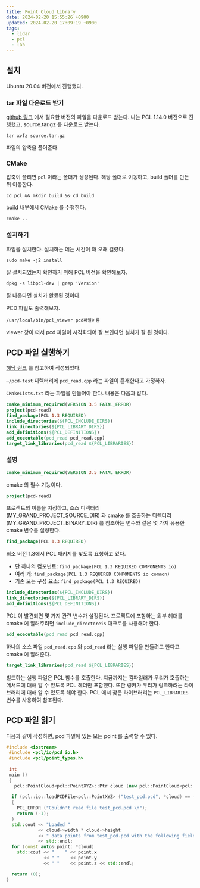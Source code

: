 ```yaml
---
title: Point Cloud Library
date: 2024-02-20 15:55:26 +0900
updated: 2024-02-20 17:09:19 +0900
tags:
  - lidar
  - pcl
  - lab
---
```


## 설치

Ubuntu 20.04 버전에서 진행했다.

### tar 파일 다운로드 받기

[github 링크](https://github.com/PointCloudLibrary/pcl/releases) 에서 필요한 버전의 파일을 다운로드 받는다. 나는 PCL 1.14.0 버전으로 진행했고, source.tar.gz 를 다운로드 받는다. 

```shell
tar xvfz source.tar.gz
```

파일의 압축을 풀어준다. 

### CMake

압축이 풀리면 `pcl` 이라는 폴더가 생성된다. 
해당 폴더로 이동하고, build 폴더를 만든 뒤 이동한다. 

```shell
cd pcl && mkdir build && cd build
```

build 내부에서 CMake 를 수행한다.  

```shell
cmake ..
```

### 설치하기

파일을 설치한다. 설치하는 데는 시간이 꽤 오래 걸렸다. 

```shell
sudo make -j2 install
```

잘 설치되었는지 확인하기 위해 PCL 버전을 확인해보자.  

```shell
dpkg -s libpcl-dev | grep 'Version'
```

잘 나온다면 설치가 완료된 것이다. 

PCD 파일도 출력해보자.  

```shell
/usr/local/bin/pcl_viewer pcd파일이름
```

viewer 창이 떠서 pcd 파일이 시각화되어 잘 보인다면 설치가 잘 된 것이다. 

## PCD 파일 실행하기

[해당 링크](https://pcl.readthedocs.io/projects/tutorials/en/latest/using_pcl_pcl_config.html#using-pcl-pcl-config) 를 참고하여 작성되었다. 

`~/pcd-test` 디렉터리에 `pcd_read.cpp` 라는 파일이 존재한다고 가정하자.  

`CMakeLists.txt` 라는 파일을 만들어야 한다. 내용은 다음과 같다.  

```cmake
cmake_minimum_required(VERSION 3.5 FATAL_ERROR)
project(pcd-read)
find_package(PCL 1.3 REQUIRED)
include_directories(${PCL_INCLUDE_DIRS})
link_directories(${PCL_LIBRARY_DIRS})
add_definitions(${PCL_DEFINITIONS})
add_executable(pcd_read pcd_read.cpp)
target_link_libraries(pcd_read ${PCL_LIBRARIES})
```

### 설명

```cmake
cmake_minimum_required(VERSION 3.5 FATAL_ERROR)
```

cmake 의 필수 기능이다.

```cmake
project(pcd-read)
```

프로젝트의 이름을 지정하고, 소스 디렉터리 (MY_GRAND_PROJECT_SOURCE_DIR) 과 cmake 를 호출하는 디렉터리 (MY_GRAND_PROJECT_BINARY_DIR) 를 참조하는 변수와 같은 몇 가지 유용한 cmake 변수를 설정한다. 

```cmake
find_package(PCL 1.3 REQUIRED)
```

최소 버전 1.3에서 PCL 패키지를 찾도록 요청하고 있다. 

- 단 하나의 컴포넌트: `find_package(PCL 1.3 REQUIRED COMPONENTS io)`
- 여러 개: `find_package(PCL 1.3 REQUIRED COMPONENTS io common)`
- 기존 모든 구성 요소: `find_package(PCL 1.3 REQUIRED)`

```cmake
include_directories(${PCL_INCLUDE_DIRS})
link_directories(${PCL_LIBRARY_DIRS})
add_definitions(${PCL_DEFINITIONS})
```

PCL 이 발견되면 몇 가지 관련 변수가 설정된다. 프로젝트에 포함하는 외부 헤더를 cmake 에 알려주려면 `include_directoreis` 매크로를 사용해야 한다. 

```cmake
add_executable(pcd_read pcd_read.cpp)
```

하나의 소스 파일 `pcd_read.cpp` 와 `pcd_read` 라는 실행 파일을 만들려고 한다고 cmake 에 알려준다. 

```cmake
target_link_libraries(pcd_read ${PCL_LIBRARIES})
```

빌드하는 실행 파일은 PCL 함수를 호출한다. 지금까지는 컴파일러가 우리가 호출하는 메서드에 대해 알 수 있도록 PCL 헤더만 포함했다. 또한 링커가 우리가 링크하려는 라이브러리에 대해 알 수 있도록 해야 한다. PCL 에서 찾은 라이브러리는 `PCL_LIBRARIES` 변수를 사용하여 참조된다. 

## PCD 파일 읽기

다음과 같이 작성하면, pcd 파일에 있는 모든 point 를 출력할 수 있다.

```cpp
#include <iostream>
 #include <pcl/io/pcd_io.h>
 #include <pcl/point_types.h>
 
 int
 main ()
 {
   pcl::PointCloud<pcl::PointXYZ>::Ptr cloud (new pcl::PointCloud<pcl::PointXYZ>);
 
  if (pcl::io::loadPCDFile<pcl::PointXYZ> ("test_pcd.pcd", *cloud) == -1) //* load the file
  {
    PCL_ERROR ("Couldn't read file test_pcd.pcd \n");
    return (-1);
  }
  std::cout << "Loaded "
            << cloud->width * cloud->height
            << " data points from test_pcd.pcd with the following fields: "
            << std::endl;
  for (const auto& point: *cloud)
    std::cout << "    " << point.x
              << " "    << point.y
              << " "    << point.z << std::endl;

  return (0);
}
```